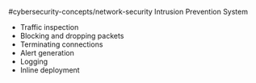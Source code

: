 #cybersecurity-concepts/network-security
Intrusion Prevention System
- Traffic inspection
- Blocking and dropping packets
- Terminating connections
- Alert generation
- Logging
- Inline deployment